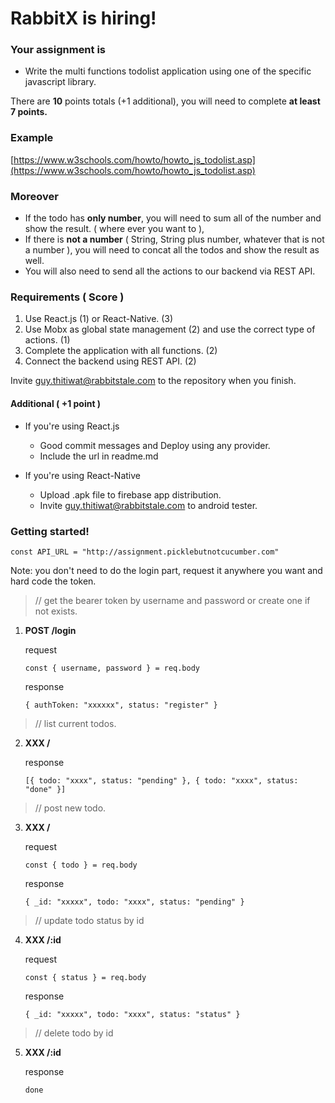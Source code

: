# RabbitX is hiring!

### Your assignment is

- Write the multi functions todolist application using one of the specific javascript library.

There are **10** points totals (+1 additional), you will need to complete **at least 7 points.**

### Example

[https://www.w3schools.com/howto/howto_js_todolist.asp](https://www.w3schools.com/howto/howto_js_todolist.asp)

### Moreover

- If the todo has **only number**, you will need to sum all of the number and show the result. ( where ever you want to ),
- If there is **not a number** ( String, String plus number, whatever that is not a number ), you will need to concat all the todos and show the result as well.
- You will also need to send all the actions to our backend via REST API.

### Requirements ( Score )

1. Use React.js (1) or React-Native. (3)
2. Use Mobx as global state management (2) and use the correct type of actions. (1)
3. Complete the application with all functions. (2)
4. Connect the backend using REST API. (2)

Invite guy.thitiwat@rabbitstale.com to the repository when you finish.

#### Additional ( +1 point )

- If you're using React.js

  - Good commit messages and Deploy using any provider.
  - Include the url in readme.md

- If you're using React-Native

  - Upload .apk file to firebase app distribution.
  - Invite guy.thitiwat@rabbitstale.com to android tester.

### Getting started!

`const API_URL = "http://assignment.picklebutnotcucumber.com"`

Note: you don't need to do the login part, request it anywhere you want and hard code the token.

> // get the bearer token by username and password or create one if not exists.

1. **POST /login**

   request

   `const { username, password } = req.body`

   response

   `{ authToken: "xxxxxx", status: "register" }`

> // list current todos.

2. **XXX /**

   response

   `[{ todo: "xxxx", status: "pending" }, { todo: "xxxx", status: "done" }]`

> // post new todo.

3. **XXX /**

   request

   `const { todo } = req.body`

   response

   `{ _id: "xxxxx", todo: "xxxx", status: "pending" }`

> // update todo status by id

4. **XXX /:id**

   request

   `const { status } = req.body`

   response

   `{ _id: "xxxxx", todo: "xxxx", status: "status" }`

> // delete todo by id

5. **XXX /:id**

   response

   `done`
